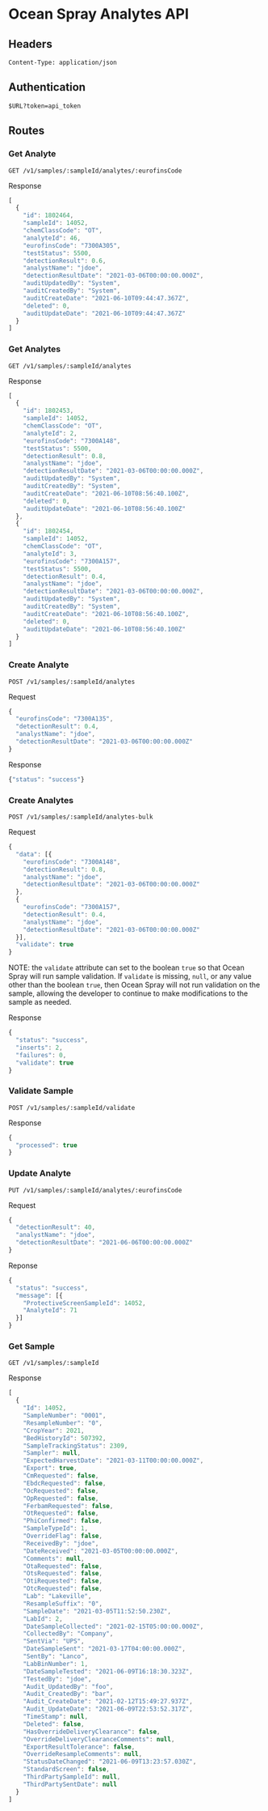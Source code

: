 # Ocean Spray Analytes API

## Headers

```
Content-Type: application/json
```

## Authentication

```
$URL?token=api_token
```

## Routes

### Get Analyte

`GET /v1/samples/:sampleId/analytes/:eurofinsCode`

Response
```javascript
[
  {
    "id": 1802464,
    "sampleId": 14052,
    "chemClassCode": "OT",
    "analyteId": 46,
    "eurofinsCode": "7300A305",
    "testStatus": 5500,
    "detectionResult": 0.6,
    "analystName": "jdoe",
    "detectionResultDate": "2021-03-06T00:00:00.000Z",
    "auditUpdatedBy": "System",
    "auditCreatedBy": "System",
    "auditCreateDate": "2021-06-10T09:44:47.367Z",
    "deleted": 0,
    "auditUpdateDate": "2021-06-10T09:44:47.367Z"
  }
]
```

### Get Analytes

`GET /v1/samples/:sampleId/analytes`

Response
```javascript
[
  {
    "id": 1802453,
    "sampleId": 14052,
    "chemClassCode": "OT",
    "analyteId": 2,
    "eurofinsCode": "7300A148",
    "testStatus": 5500,
    "detectionResult": 0.8,
    "analystName": "jdoe",
    "detectionResultDate": "2021-03-06T00:00:00.000Z",
    "auditUpdatedBy": "System",
    "auditCreatedBy": "System",
    "auditCreateDate": "2021-06-10T08:56:40.100Z",
    "deleted": 0,
    "auditUpdateDate": "2021-06-10T08:56:40.100Z"
  },
  {
    "id": 1802454,
    "sampleId": 14052,
    "chemClassCode": "OT",
    "analyteId": 3,
    "eurofinsCode": "7300A157",
    "testStatus": 5500,
    "detectionResult": 0.4,
    "analystName": "jdoe",
    "detectionResultDate": "2021-03-06T00:00:00.000Z",
    "auditUpdatedBy": "System",
    "auditCreatedBy": "System",
    "auditCreateDate": "2021-06-10T08:56:40.100Z",
    "deleted": 0,
    "auditUpdateDate": "2021-06-10T08:56:40.100Z"
  }
]
```

### Create Analyte

`POST /v1/samples/:sampleId/analytes`

Request
```javascript
{
  "eurofinsCode": "7300A135",
  "detectionResult": 0.4,
  "analystName": "jdoe",
  "detectionResultDate": "2021-03-06T00:00:00.000Z"
}
```

Response
```javascript
{"status": "success"}
```

### Create Analytes

`POST /v1/samples/:sampleId/analytes-bulk`

Request
```javascript
{
  "data": [{
    "eurofinsCode": "7300A148",
    "detectionResult": 0.8,
    "analystName": "jdoe",
    "detectionResultDate": "2021-03-06T00:00:00.000Z"
  },
  {
    "eurofinsCode": "7300A157",
    "detectionResult": 0.4,
    "analystName": "jdoe",
    "detectionResultDate": "2021-03-06T00:00:00.000Z"
  }],
  "validate": true
}
```
NOTE: the `validate` attribute can set to the
boolean `true` so that Ocean Spray will run sample
validation. If `validate` is missing, `null`, or any
value other than the boolean `true`, then Ocean Spray
will not run validation on the sample, allowing
the developer to continue to make modifications
to the sample as needed.

Response
```javascript
{
  "status": "success",
  "inserts": 2,
  "failures": 0,
  "validate": true
}
```

### Validate Sample

`POST /v1/samples/:sampleId/validate`

Response
```javascript
{
  "processed": true
}
```

### Update Analyte

`PUT /v1/samples/:sampleId/analytes/:eurofinsCode`

Request
```javascript
{
  "detectionResult": 40,
  "analystName": "jdoe",
  "detectionResultDate": "2021-06-06T00:00:00.000Z"    
}
```

Reponse
```javascript
{
  "status": "success",
  "message": [{
    "ProtectiveScreenSampleId": 14052,
    "AnalyteId": 71
  }]
}
```

### Get Sample

`GET /v1/samples/:sampleId`

Response
```javascript
[
  {
    "Id": 14052,
    "SampleNumber": "0001",
    "ResampleNumber": "0",
    "CropYear": 2021,
    "BedHistoryId": 507392,
    "SampleTrackingStatus": 2309,
    "Sampler": null,
    "ExpectedHarvestDate": "2021-03-11T00:00:00.000Z",
    "Export": true,
    "CmRequested": false,
    "EbdcRequested": false,
    "OcRequested": false,
    "OpRequested": false,
    "FerbamRequested": false,
    "OtRequested": false,
    "PhiConfirmed": false,
    "SampleTypeId": 1,
    "OverrideFlag": false,
    "ReceivedBy": "jdoe",
    "DateReceived": "2021-03-05T00:00:00.000Z",
    "Comments": null,
    "OtaRequested": false,
    "OtsRequested": false,
    "OtiRequested": false,
    "OtcRequested": false,
    "Lab": "Lakeville",
    "ResampleSuffix": "0",
    "SampleDate": "2021-03-05T11:52:50.230Z",
    "LabId": 2,
    "DateSampleCollected": "2021-02-15T05:00:00.000Z",
    "CollectedBy": "Company",
    "SentVia": "UPS",
    "DateSampleSent": "2021-03-17T04:00:00.000Z",
    "SentBy": "Lanco",
    "LabBinNumber": 1,
    "DateSampleTested": "2021-06-09T16:18:30.323Z",
    "TestedBy": "jdoe",
    "Audit_UpdatedBy": "foo",
    "Audit_CreatedBy": "bar",
    "Audit_CreateDate": "2021-02-12T15:49:27.937Z",
    "Audit_UpdateDate": "2021-06-09T22:53:52.317Z",
    "TimeStamp": null,
    "Deleted": false,
    "HasOverrideDeliveryClearance": false,
    "OverrideDeliveryClearanceComments": null,
    "ExportResultTolerance": false,
    "OverrideResampleComments": null,
    "StatusDateChanged": "2021-06-09T13:23:57.030Z",
    "StandardScreen": false,
    "ThirdPartySampleId": null,
    "ThirdPartySentDate": null
  }
]
```
